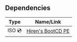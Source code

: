 ## Dependencies

| Type         | Name/Link    |
|-------------------|--------------|
| ISO 💿| [Hiren's BootCD PE](https://www.hirensbootcd.org/download/)  |
